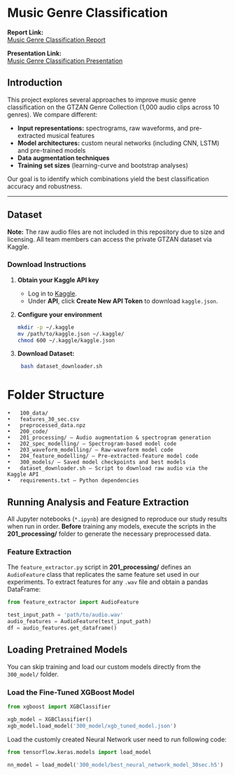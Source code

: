 # Music Genre Classification

**Report Link:**  
[Music Genre Classification Report](https://docs.google.com/document/d/1GRdB4p3Wy2gIoguUn2gJcUwLOuCMR_ttBRAXQtfMpjg/edit?tab=t.0#heading=h.ab53ba3frjds)

**Presentation Link:**  
[Music Genre Classification Presentation](https://docs.google.com/presentation/d/1jcWxvFa9KaiItuE7CHC1lh-snfG9U-EIDXSOQP_95gM/edit?slide=id.g351aa865629_0_88#slide=id.g351aa865629_0_88)

## Introduction

This project explores several approaches to improve music genre classification on the GTZAN Genre Collection (1,000 audio clips across 10 genres). We compare different:

- **Input representations:** spectrograms, raw waveforms, and pre-extracted musical features  
- **Model architectures:** custom neural networks (including CNN, LSTM) and pre-trained models  
- **Data augmentation techniques**  
- **Training set sizes** (learning-curve and bootstrap analyses)

Our goal is to identify which combinations yield the best classification accuracy and robustness.

---

## Dataset

**Note:** The raw audio files are not included in this repository due to size and licensing. All team members can access the private GTZAN dataset via Kaggle.

### Download Instructions

1. **Obtain your Kaggle API key**  
   - Log in to [Kaggle](https://www.kaggle.com/account).  
   - Under **API**, click **Create New API Token** to download `kaggle.json`.  

2. **Configure your environment**  
   ```bash
   mkdir -p ~/.kaggle
   mv /path/to/kaggle.json ~/.kaggle/
   chmod 600 ~/.kaggle/kaggle.json
3. **Download Dataset:**  
   ```bash
    bash dataset_downloader.sh
   ```


# Folder Structure
	•	100_data/
	•	features_30_sec.csv
	•	preprocessed_data.npz
	•	200_code/
	•	201_processing/ — Audio augmentation & spectrogram generation
	•	202_spec_modelling/ — Spectrogram-based model code
	•	203_waveform_modelling/ — Raw-waveform model code
	•	204_feature_modelling/ — Pre-extracted-feature model code
	•	300_models/ — Saved model checkpoints and best models
	•	dataset_downloader.sh — Script to download raw audio via the Kaggle API
	•	requirements.txt — Python dependencies

## Running Analysis and Feature Extraction

All Jupyter notebooks (`*.ipynb`) are designed to reproduce our study results when run in order. **Before** training any models, execute the scripts in the **201_processing/** folder to generate the necessary preprocessed data.

### Feature Extraction

The `feature_extractor.py` script in **201_processing/** defines an `AudioFeature` class that replicates the same feature set used in our experiments. To extract features for any `.wav` file and obtain a pandas DataFrame:

```python
from feature_extractor import AudioFeature

test_input_path = 'path/to/audio.wav'
audio_features = AudioFeature(test_input_path)
df = audio_features.get_dataframe()
```


## Loading Pretrained Models

You can skip training and load our custom models directly from the `300_model/` folder.

### Load the Fine-Tuned XGBoost Model

```python
from xgboost import XGBClassifier

xgb_model = XGBClassifier()
xgb_model.load_model('300_model/xgb_tuned_model.json')
```

Load the customly created  Neural Network user need to run following code:

```python
from tensorflow.keras.models import load_model

nn_model = load_model('300_model/best_neural_network_model_30sec.h5')
```